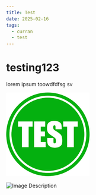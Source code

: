 ```yaml
---
title: Test
date: 2025-02-16
tags:
  - curran
  - test
---
```

# testing123
lorem ipsum toowdfdfsg sv


![Image Description](./static/images/test.png)

![Image Description](/images/test%202.png)